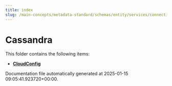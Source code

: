 ```yaml
---
title: index
slug: /main-concepts/metadata-standard/schemas/entity/services/connections/database/cassandra
---
```


# Cassandra

This folder contains the following items:

- [**CloudConfig**](/main-concepts/metadata-standard/schemas/entity/services/connections/database/cassandra/cloudconfig)


Documentation file automatically generated at 2025-01-15 09:05:41.923720+00:00.
